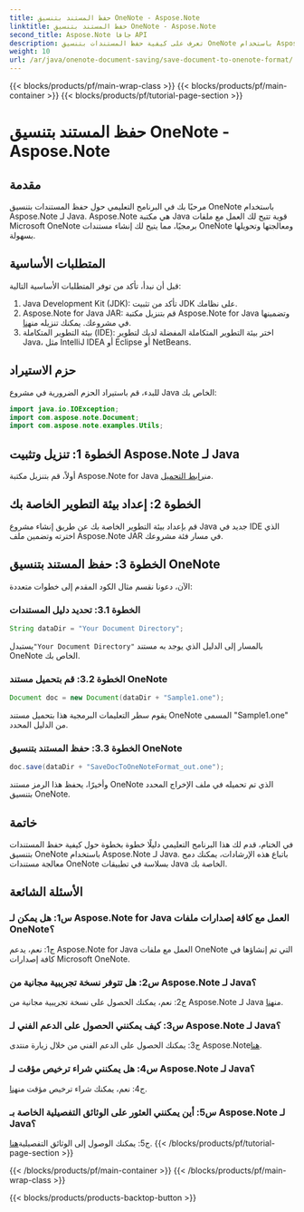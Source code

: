 ```yaml
---
title: حفظ المستند بتنسيق OneNote - Aspose.Note
linktitle: حفظ المستند بتنسيق OneNote - Aspose.Note
second_title: Aspose.Note جافا API
description: تعرف على كيفية حفظ المستندات بتنسيق OneNote باستخدام Aspose.Note لـ Java. اتبع دليلنا خطوة بخطوة للتكامل السلس.
weight: 10
url: /ar/java/onenote-document-saving/save-document-to-onenote-format/
---
```


{{< blocks/products/pf/main-wrap-class >}}
{{< blocks/products/pf/main-container >}}
{{< blocks/products/pf/tutorial-page-section >}}

# حفظ المستند بتنسيق OneNote - Aspose.Note

## مقدمة

مرحبًا بك في البرنامج التعليمي حول حفظ المستندات بتنسيق OneNote باستخدام Aspose.Note لـ Java. Aspose.Note هي مكتبة Java قوية تتيح لك العمل مع ملفات Microsoft OneNote برمجيًا، مما يتيح لك إنشاء مستندات OneNote ومعالجتها وتحويلها بسهولة.

## المتطلبات الأساسية

قبل أن نبدأ، تأكد من توفر المتطلبات الأساسية التالية:

1. Java Development Kit (JDK): تأكد من تثبيت JDK على نظامك.
2.  Aspose.Note for Java JAR: قم بتنزيل مكتبة Aspose.Note for Java وتضمينها في مشروعك. يمكنك تنزيله من[هنا](https://releases.aspose.com/note/java/).
3. بيئة التطوير المتكاملة (IDE): اختر بيئة التطوير المتكاملة المفضلة لديك لتطوير Java، مثل IntelliJ IDEA أو Eclipse أو NetBeans.

## حزم الاستيراد

للبدء، قم باستيراد الحزم الضرورية في مشروع Java الخاص بك:

```java
import java.io.IOException;
import com.aspose.note.Document;
import com.aspose.note.examples.Utils;
```

## الخطوة 1: تنزيل وتثبيت Aspose.Note لـ Java

أولاً، قم بتنزيل مكتبة Aspose.Note for Java من[رابط التحميل](https://releases.aspose.com/note/java/).

## الخطوة 2: إعداد بيئة التطوير الخاصة بك

قم بإعداد بيئة التطوير الخاصة بك عن طريق إنشاء مشروع Java جديد في IDE الذي اخترته وتضمين ملف Aspose.Note JAR في مسار فئة مشروعك.

## الخطوة 3: حفظ المستند بتنسيق OneNote

الآن، دعونا نقسم مثال الكود المقدم إلى خطوات متعددة:

### الخطوة 3.1: تحديد دليل المستندات

```java
String dataDir = "Your Document Directory";
```

 يستبدل`"Your Document Directory"` بالمسار إلى الدليل الذي يوجد به مستند OneNote الخاص بك.

### الخطوة 3.2: قم بتحميل مستند OneNote

```java
Document doc = new Document(dataDir + "Sample1.one");
```

يقوم سطر التعليمات البرمجية هذا بتحميل مستند OneNote المسمى "Sample1.one" من الدليل المحدد.

### الخطوة 3.3: حفظ المستند بتنسيق OneNote

```java
doc.save(dataDir + "SaveDocToOneNoteFormat_out.one");
```

وأخيرًا، يحفظ هذا الرمز مستند OneNote الذي تم تحميله في ملف الإخراج المحدد بتنسيق OneNote.

## خاتمة

في الختام، قدم لك هذا البرنامج التعليمي دليلًا خطوة بخطوة حول كيفية حفظ المستندات بتنسيق OneNote باستخدام Aspose.Note لـ Java. باتباع هذه الإرشادات، يمكنك دمج معالجة مستندات OneNote بسلاسة في تطبيقات Java الخاصة بك.

## الأسئلة الشائعة

### س1: هل يمكن لـ Aspose.Note for Java العمل مع كافة إصدارات ملفات OneNote؟

ج1: نعم، يدعم Aspose.Note for Java العمل مع ملفات OneNote التي تم إنشاؤها في كافة إصدارات Microsoft OneNote.

### س2: هل تتوفر نسخة تجريبية مجانية من Aspose.Note لـ Java؟

 ج2: نعم، يمكنك الحصول على نسخة تجريبية مجانية من Aspose.Note لـ Java من[هنا](https://releases.aspose.com/).

### س3: كيف يمكنني الحصول على الدعم الفني لـ Aspose.Note لـ Java؟

 ج3: يمكنك الحصول على الدعم الفني من خلال زيارة منتدى Aspose.Note[هنا](https://forum.aspose.com/c/note/28).

### س4: هل يمكنني شراء ترخيص مؤقت لـ Aspose.Note لـ Java؟

 ج4: نعم، يمكنك شراء ترخيص مؤقت من[هنا](https://purchase.aspose.com/temporary-license/).

### س5: أين يمكنني العثور على الوثائق التفصيلية الخاصة بـ Aspose.Note لـ Java؟

 ج5: يمكنك الوصول إلى الوثائق التفصيلية[هنا](https://reference.aspose.com/note/java/).
{{< /blocks/products/pf/tutorial-page-section >}}

{{< /blocks/products/pf/main-container >}}
{{< /blocks/products/pf/main-wrap-class >}}

{{< blocks/products/products-backtop-button >}}

